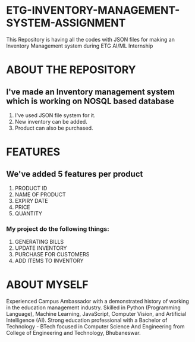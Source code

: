 # ETG-INVENTORY-MANAGEMENT-SYSTEM-ASSIGNMENT
This Repository is having all the codes with JSON files for making an Inventory Management system during ETG AI/ML Internship

# ABOUT THE REPOSITORY 
## I've made an Inventory management system which is working on NOSQL based database
1. I've used JSON file system for it.
2. New inventory can be added.
3. Product can also be purchased.

# FEATURES
## We've added 5 features per product
1. PRODUCT ID
2. NAME OF PRODUCT
3. EXPIRY DATE
4. PRICE
5. QUANTITY

### My project do the following things:
1. GENERATING BILLS
2. UPDATE INVENTORY
3. PURCHASE FOR CUSTOMERS
4. ADD ITEMS TO INVENTORY

# ABOUT MYSELF
Experienced Campus Ambassador with a demonstrated history of working in the education management industry. Skilled in Python (Programming Language), Machine Learning, JavaScript, Computer Vision, and Artificial Intelligence (AI). Strong education professional with a Bachelor of Technology - BTech focused in Computer Science And Engineering from College of Engineering and Technology, Bhubaneswar.
